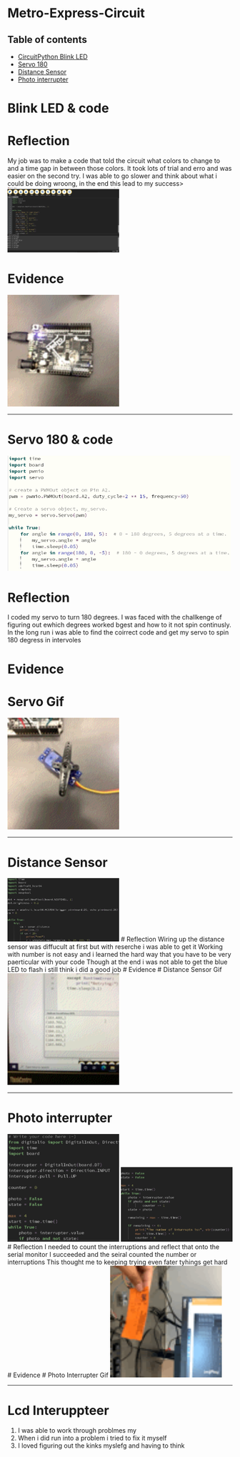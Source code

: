 # Metro-Express-Circuit
## Table of contents
* [CircuitPython Blink LED](#CircuitPython-Blink-LED)
* [Servo 180](#Servo-180)
* [Distance Sensor](#Distance-Sensor)
* [Photo interrupter](#Photo-interrupter)



#  Blink LED & code
# Reflection
My job was to make a code that told the circuit what colors to change to and a time gap in between those colors. It took lots of trial and erro and was easier on the second try. I was able to go slower and think about what i could be doing wroong, in the end this lead to my success>
<img src="https://github.com/aniyahmoore28/Metro-Express-Circuit/blob/main/Metro%20Express/Mu%20Code%20-%20Aniyah.PNG" width="250" />
# Evidence
<img src="https://github.com/aniyahmoore28/Metro-Express-Circuit/blob/main/Metro%20Express/LED%20gif.gif" width="250" />

---

# Servo 180 & code
<img src="https://github.com/aniyahmoore28/Metro-Express-Circuit/blob/main/Metro%20Express/servo%20code%20photo.PNG" width="500"  />

# Reflection
I coded my servo to turn 180 degrees. I was faced with the challkenge of figuring out ewhich degrees worked bgest and how to it not spin continusly. In the long run i was able to find the coirrect code and get my servo to spin 180 degress in intervoles
# Evidence
# Servo Gif
<img src="https://github.com/aniyahmoore28/Metro-Express-Circuit/blob/main/Metro%20Express/servo%20gif.gif" width="250" />

---
# Distance Sensor
<img src="https://github.com/aniyahmoore28/Metro-Express-Circuit/blob/main/Metro%20Express/Distasnce%20sensor%20code%20photo.PNG" width="250" />
# Reflection
Wiring up the distance sensor was diffucult at first but with reserche i was able to get it
Working with number is not easy and i learned the hard way that you have to be very paerticular with your code
Though at the end i was not able to get the blue LED to flash i still think i did a good job
# Evidence
# Distance Sensor Gif
<img src="https://github.com/aniyahmoore28/Metro-Express-Circuit/blob/main/Metro%20Express/Distance%20Sensor%20Gif.gif" width="250" />

---
# Photo interrupter 
<img src="https://github.com/aniyahmoore28/Metro-Express-Circuit/blob/main/Metro%20Express/photo%20inturrupter%20SH.PNG" width="250" />
<img src="https://github.com/aniyahmoore28/Metro-Express-Circuit/blob/main/Metro%20Express/photo%20inturrupter%20SH2.PNG" width="250" />
# Reflection
I needed to count the interruptions and reflect that onto the serial monitor
I succeeded and the seiral counted the number or interruptions
This thought me to keeping trying even fater tyhings get hard
# Evidence
# Photo Interrupter Gif
<img src="https://github.com/aniyahmoore28/Metro-Express-Circuit/blob/main/Metro%20Express/photo%20interupter%20Gif.gif" width="250" />

---
# Lcd Interuppteer
1) I was able to work through problmes my
2) When i did run into a problem i tried to fix it myself
3) I loved figuring out the kinks myslefg and having to think

